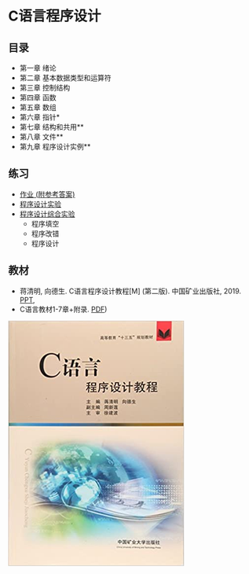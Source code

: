 # C语言程序设计

## 目录
- 第一章 绪论
- 第二章 基本数据类型和运算符
- 第三章 控制结构
- 第四章 函数
- 第五章 数组
- 第六章 指针*
- 第七章 结构和共用**
- 第八章 文件**
- 第九章 程序设计实例**

## 练习
- [作业 (附参考答案)](HW&Ans.md)
- [程序设计实验](programming-EXP.md)
- [程序设计综合实验](comprehensive-EXP.md)
  - 程序填空
  - 程序改错
  - 程序设计

## 教材
- 蒋清明, 向德生. C语言程序设计教程[M] (第二版). 中国矿业出版社, 2019. [PPT](https://pan.baidu.com/s/1d23lN71rwXf5mR7XNwTNeA?pwd=kang),
- C语言教材1-7章+附录. [PDF](https://pan.baidu.com/s/1-QGIzcuiCNtn3r0YQyOUnA?pwd=kang)) 

![教材](images/C语言教材封面.jpg)
